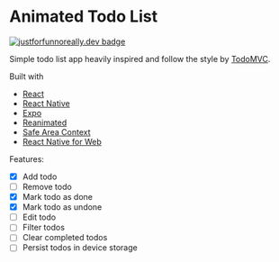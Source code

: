 # Animated Todo List

[![justforfunnoreally.dev badge](https://img.shields.io/badge/justforfunnoreally-dev-9ff)](https://justforfunnoreally.dev)

Simple todo list app heavily inspired and follow the style by [TodoMVC](https://todomvc.com).

Built with
- [React](https://react.dev)
- [React Native](https://reactnative.dev)
- [Expo](https://expo.io)
- [Reanimated](https://docs.swmansion.com/react-native-reanimated)
- [Safe Area Context](https://github.com/th3rdwave/react-native-safe-area-context)
- [React Native for Web](https://necolas.github.io/react-native-web)

Features:
- [x] Add todo
- [ ] Remove todo
- [x] Mark todo as done
- [x] Mark todo as undone
- [ ] Edit todo
- [ ] Filter todos
- [ ] Clear completed todos
- [ ] Persist todos in device storage
